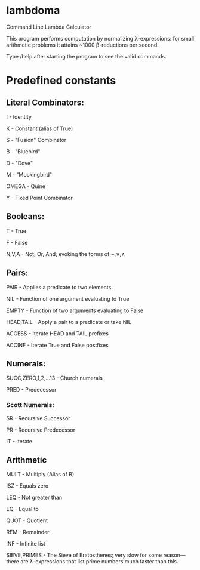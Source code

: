 # lambdoma
Command Line Lambda Calculator

This program performs computation by normalizing λ-expressions: for small arithmetic problems it attains ~1000 β-reductions per second.

Type /help after starting the program to see the valid commands.

# Predefined constants

## Literal Combinators:

I - Identity

K - Constant (alias of True)

S - "Fusion" Combinator

B - "Bluebird"

D - "Dove"

M - "Mockingbird"

OMEGA - Quine

Y - Fixed Point Combinator

## Booleans:

T - True

F - False

N,V,A - Not, Or, And; evoking the forms of ~,∨,∧

## Pairs:

PAIR - Applies a predicate to two elements

NIL - Function of one argument evaluating to True

EMPTY - Function of two arguments evaluating to False

HEAD,TAIL - Apply a pair to a predicate or take NIL

ACCESS - Iterate HEAD and TAIL prefixes

ACCINF - Iterate True and False postfixes

## Numerals:

SUCC,ZERO,1,2,...13 - Church numerals

PRED - Predecessor

  ### Scott Numerals:
 
  SR - Recursive Successor
  
  PR - Recursive Predecessor
  
  IT - Iterate

  ## Arithmetic
  
MULT - Multiply (Alias of B)

ISZ - Equals zero

LEQ - Not greater than

EQ - Equal to

QUOT - Quotient

REM - Remainder

INF - Infinite list

SIEVE,PRIMES - The Sieve of Eratosthenes; very slow for some reason—there are λ-expressions that list prime numbers much faster than this.
